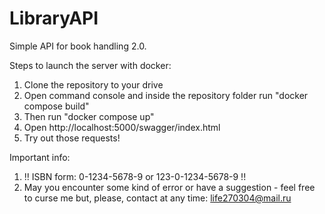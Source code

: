 # LibraryAPI
Simple API for book handling 2.0.

Steps to launch the server with docker:
1) Clone the repository to your drive
2) Open command console and inside the repository folder run "docker compose build"
3) Then run "docker compose up"
4) Open http://localhost:5000/swagger/index.html
5) Try out those requests!

Important info:
1) !! ISBN form: 0-1234-5678-9 or 123-0-1234-5678-9 !!
2) May you encounter some kind of error or have a suggestion - feel free to curse me but, please, contact at any time: life270304@mail.ru
